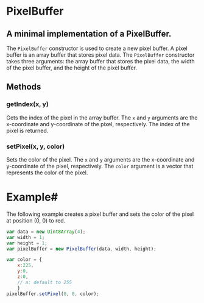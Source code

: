 # PixelBuffer
## A minimal implementation of a PixelBuffer.

The `PixelBuffer` constructor is used to create a new pixel buffer. A pixel buffer is an array buffer that stores pixel data. The `PixelBuffer` constructor takes three arguments: the array buffer that stores the pixel data, the width of the pixel buffer, and the height of the pixel buffer.

## Methods

### getIndex(x, y)
Gets the index of the pixel in the array buffer. The `x` and `y` arguments are the x-coordinate and y-coordinate of the pixel, respectively. The index of the pixel is returned.

### setPixel(x, y, color)
Sets the color of the pixel. The `x` and `y` arguments are the x-coordinate and y-coordinate of the pixel, respectively. The `color` argument is a vector that represents the color of the pixel.

# Example#
The following example creates a pixel buffer and sets the color of the pixel at position (0, 0) to red.

```js
var data = new Uint8Array(4);
var width = 1;
var height = 1;
var pixelBuffer = new PixelBuffer(data, width, height);

var color = {
    x:225,
    y:0,
    z:0,
    // a: default to 255
    }
pixelBuffer.setPixel(0, 0, color);
```
